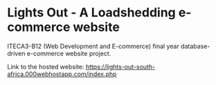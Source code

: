# Lights Out - A Loadshedding e-commerce website

ITECA3-B12 (Web Development and E-commerce) final year database-driven e-commerce website project.

Link to the hosted website: https://lights-out-south-africa.000webhostapp.com/index.php


